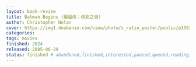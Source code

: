 ```yaml
---
layout: book-review
title: Batman Begins (蝙蝠侠：侠影之谜)
author: Christopher Nolan
cover: https://img1.doubanio.com/view/photo/s_ratio_poster/public/p1563566300.webp
categories: 
tags: movies
finished: 2024
released: 2005-06-29
status: finished # abandoned,finished,interested,paused,queued,reading,reread
---
```

